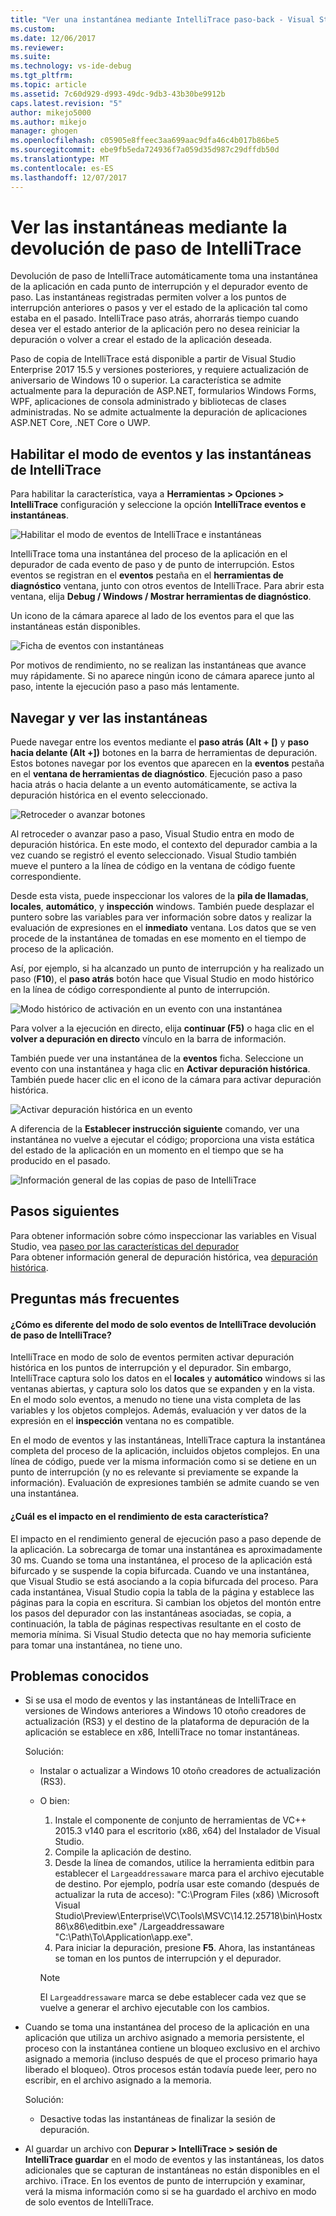 ```yaml
---
title: "Ver una instantánea mediante IntelliTrace paso-back - Visual Studio | Documentos de Microsoft"
ms.custom: 
ms.date: 12/06/2017
ms.reviewer: 
ms.suite: 
ms.technology: vs-ide-debug
ms.tgt_pltfrm: 
ms.topic: article
ms.assetid: 7c60d929-d993-49dc-9db3-43b30be9912b
caps.latest.revision: "5"
author: mikejo5000
ms.author: mikejo
manager: ghogen
ms.openlocfilehash: c05905e8ffeec3aa699aac9dfa46c4b017b86be5
ms.sourcegitcommit: ebe9fb5eda724936f7a059d35d987c29dffdb50d
ms.translationtype: MT
ms.contentlocale: es-ES
ms.lasthandoff: 12/07/2017
---
```

# <a name="view-snapshots-using-intellitrace-step-back"></a>Ver las instantáneas mediante la devolución de paso de IntelliTrace
Devolución de paso de IntelliTrace automáticamente toma una instantánea de la aplicación en cada punto de interrupción y el depurador evento de paso. Las instantáneas registradas permiten volver a los puntos de interrupción anteriores o pasos y ver el estado de la aplicación tal como estaba en el pasado. IntelliTrace paso atrás, ahorrarás tiempo cuando desea ver el estado anterior de la aplicación pero no desea reiniciar la depuración o volver a crear el estado de la aplicación deseada.

Paso de copia de IntelliTrace está disponible a partir de Visual Studio Enterprise 2017 15.5 y versiones posteriores, y requiere actualización de aniversario de Windows 10 o superior. La característica se admite actualmente para la depuración de ASP.NET, formularios Windows Forms, WPF, aplicaciones de consola administrado y bibliotecas de clases administradas. No se admite actualmente la depuración de aplicaciones ASP.NET Core, .NET Core o UWP. 
  
## <a name="enable-intellitrace-events-and-snapshots-mode"></a>Habilitar el modo de eventos y las instantáneas de IntelliTrace 
Para habilitar la característica, vaya a **Herramientas > Opciones > IntelliTrace** configuración y seleccione la opción **IntelliTrace eventos e instantáneas**. 

![Habilitar el modo de eventos de IntelliTrace e instantáneas](../debugger/media/intellitrace-enable-snapshots.png "modo de habilitar los eventos de IntelliTrace e instantáneas")

IntelliTrace toma una instantánea del proceso de la aplicación en el depurador de cada evento de paso y de punto de interrupción. Estos eventos se registran en el **eventos** pestaña en el **herramientas de diagnóstico** ventana, junto con otros eventos de IntelliTrace. Para abrir esta ventana, elija **Debug / Windows / Mostrar herramientas de diagnóstico**.

Un icono de la cámara aparece al lado de los eventos para el que las instantáneas están disponibles. 

![Ficha de eventos con instantáneas](../debugger/media/intellitrace-events-tab-with-snapshots.png "ficha de eventos con instantáneas en los puntos de interrupción y pasos")

Por motivos de rendimiento, no se realizan las instantáneas que avance muy rápidamente. Si no aparece ningún icono de cámara aparece junto al paso, intente la ejecución paso a paso más lentamente.

## <a name="navigate-and-view-snapshots"></a>Navegar y ver las instantáneas

Puede navegar entre los eventos mediante el **paso atrás (Alt + [)** y **paso hacia delante (Alt +])** botones en la barra de herramientas de depuración. Estos botones navegar por los eventos que aparecen en la **eventos** pestaña en el **ventana de herramientas de diagnóstico**. Ejecución paso a paso hacia atrás o hacia delante a un evento automáticamente, se activa la depuración histórica en el evento seleccionado.

![Retroceder o avanzar botones](../debugger/media/intellitrace-step-back-icons-description.png "botones paso hacia atrás y hacia delante de paso")

Al retroceder o avanzar paso a paso, Visual Studio entra en modo de depuración histórica. En este modo, el contexto del depurador cambia a la vez cuando se registró el evento seleccionado. Visual Studio también mueve el puntero a la línea de código en la ventana de código fuente correspondiente. 

Desde esta vista, puede inspeccionar los valores de la **pila de llamadas**, **locales**, **automático**, y **inspección** windows. También puede desplazar el puntero sobre las variables para ver información sobre datos y realizar la evaluación de expresiones en el **inmediato** ventana. Los datos que se ven procede de la instantánea de tomadas en ese momento en el tiempo de proceso de la aplicación.

Así, por ejemplo, si ha alcanzado un punto de interrupción y ha realizado un paso (**F10**), el **paso atrás** botón hace que Visual Studio en modo histórico en la línea de código correspondiente al punto de interrupción. 

![Modo histórico de activación en un evento con una instantánea](../debugger/media/intellitrace-historical-mode-with-snapshot.png "modo histórico de activación en un evento con una instantánea")

Para volver a la ejecución en directo, elija **continuar (F5)** o haga clic en el **volver a depuración en directo** vínculo en la barra de información. 

También puede ver una instantánea de la **eventos** ficha. Seleccione un evento con una instantánea y haga clic en **Activar depuración histórica**. También puede hacer clic en el icono de la cámara para activar depuración histórica.

![Activar depuración histórica en un evento](../debugger/media/intellitrace-activate-historical-debugging.png "Activar depuración histórica en un evento")

A diferencia de la **Establecer instrucción siguiente** comando, ver una instantánea no vuelve a ejecutar el código; proporciona una vista estática del estado de la aplicación en un momento en el tiempo que se ha producido en el pasado.

![Información general de las copias de paso de IntelliTrace](../debugger/media/intellitrace-step-back-overview.png "información general de IntelliTrace paso invertido")

## <a name="next-steps"></a>Pasos siguientes  
 Para obtener información sobre cómo inspeccionar las variables en Visual Studio, vea [paseo por las características del depurador](../debugger/debugger-feature-tour.md)  
 Para obtener información general de depuración histórica, vea [depuración histórica](../debugger/historical-debugging.md).  

## <a name="frequently-asked-questions"></a>Preguntas más frecuentes

#### <a name="how-is-intellitrace-step-back-different-from-intellitrace-events-only-mode"></a>¿Cómo es diferente del modo de solo eventos de IntelliTrace devolución de paso de IntelliTrace?

IntelliTrace en modo de solo de eventos permiten activar depuración histórica en los puntos de interrupción y el depurador. Sin embargo, IntelliTrace captura solo los datos en el **locales** y **automático** windows si las ventanas abiertas, y captura solo los datos que se expanden y en la vista. En el modo solo eventos, a menudo no tiene una vista completa de las variables y los objetos complejos. Además, evaluación y ver datos de la expresión en el **inspección** ventana no es compatible. 

En el modo de eventos y las instantáneas, IntelliTrace captura la instantánea completa del proceso de la aplicación, incluidos objetos complejos. En una línea de código, puede ver la misma información como si se detiene en un punto de interrupción (y no es relevante si previamente se expande la información). Evaluación de expresiones también se admite cuando se ven una instantánea.  

#### <a name="what-is-the-performance-impact-of-this-feature"></a>¿Cuál es el impacto en el rendimiento de esta característica? 

El impacto en el rendimiento general de ejecución paso a paso depende de la aplicación. La sobrecarga de tomar una instantánea es aproximadamente 30 ms. Cuando se toma una instantánea, el proceso de la aplicación está bifurcado y se suspende la copia bifurcada. Cuando ve una instantánea, que Visual Studio se está asociando a la copia bifurcada del proceso. Para cada instantánea, Visual Studio copia la tabla de la página y establece las páginas para la copia en escritura. Si cambian los objetos del montón entre los pasos del depurador con las instantáneas asociadas, se copia, a continuación, la tabla de páginas respectivas resultante en el costo de memoria mínima. Si Visual Studio detecta que no hay memoria suficiente para tomar una instantánea, no tiene uno.
 
## <a name="known-issues"></a>Problemas conocidos  
* Si se usa el modo de eventos y las instantáneas de IntelliTrace en versiones de Windows anteriores a Windows 10 otoño creadores de actualización (RS3) y el destino de la plataforma de depuración de la aplicación se establece en x86, IntelliTrace no tomar instantáneas.

    Solución:
    * Instalar o actualizar a Windows 10 otoño creadores de actualización (RS3). 
    * O bien: 
        1. Instale el componente de conjunto de herramientas de VC++ 2015.3 v140 para el escritorio (x86, x64) del Instalador de Visual Studio.
        2. Compile la aplicación de destino.
        3. Desde la línea de comandos, utilice la herramienta editbin para establecer el `Largeaddressaware` marca para el archivo ejecutable de destino. Por ejemplo, podría usar este comando (después de actualizar la ruta de acceso): "C:\Program Files (x86) \Microsoft Visual Studio\Preview\Enterprise\VC\Tools\MSVC\14.12.25718\bin\Hostx86\x86\editbin.exe" /Largeaddressaware "C:\Path\To\Application\app.exe".
        4. Para iniciar la depuración, presione **F5**. Ahora, las instantáneas se toman en los puntos de interrupción y el depurador.

        > [!Note]
        > El `Largeaddressaware` marca se debe establecer cada vez que se vuelve a generar el archivo ejecutable con los cambios.

* Cuando se toma una instantánea del proceso de la aplicación en una aplicación que utiliza un archivo asignado a memoria persistente, el proceso con la instantánea contiene un bloqueo exclusivo en el archivo asignado a memoria (incluso después de que el proceso primario haya liberado el bloqueo). Otros procesos están todavía puede leer, pero no escribir, en el archivo asignado a la memoria.

    Solución:
    * Desactive todas las instantáneas de finalizar la sesión de depuración. 

* Al guardar un archivo con **Depurar > IntelliTrace > sesión de IntelliTrace guardar** en el modo de eventos y las instantáneas, los datos adicionales que se capturan de instantáneas no están disponibles en el archivo. iTrace. En los eventos de punto de interrupción y examinar, verá la misma información como si se ha guardado el archivo en modo de solo eventos de IntelliTrace. 
